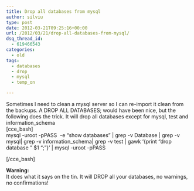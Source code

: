 ```yaml
---
title: Drop all databases from mysql
author: silviu
type: post
date: 2012-03-21T09:25:16+00:00
url: /2012/03/21/drop-all-databases-from-mysql/
dsq_thread_id:
  - 619466543
categories:
  - old
tags:
  - databases
  - drop
  - mysql
  - temp_on

---
```

Sometimes I need to clean a mysql server so I can re-import it clean from the backups. A DROP ALL DATABASES; would have been nice, but the following does the trick. It will drop all databases except for mysql, test and information_schema  
[cce_bash]  
mysql -uroot -pPASS  -e &#8220;show databases&#8221; | grep -v Database | grep -v mysql| grep -v information_schema| grep -v test | gawk &#8216;{print &#8220;drop database &#8221; $1 &#8220;;&#8221;}&#8217; | mysql -uroot -pPASS</pre> 

[/cce_bash]

**Warning:**  
It does what it says on the tin. It will DROP all your databases, no warnings, no confirmations!

&nbsp;